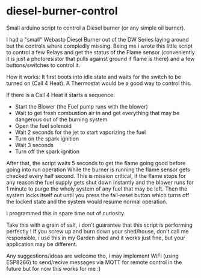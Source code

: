 # diesel-burner-control
Small arduino script to control a Diesel burner (or any simple oil burner).

I had a "small" Webasto Diesel Burner out of the DW Series laying around but the controls where compledly missing.
Being me i wrote this little script to control a few Relays and get the status of the Flame sensor (conveniently it is just a photoresistor that pulls against ground if flame is there) and a few buttons/switches to control it.

How it works:
It first boots into idle state and waits for the switch to be turned on (Call 4 Heat).
A Thermostat would be a good way to control this.

If there is a Call 4 Heat it starts a sequence:
 - Start the Blower (the Fuel pump runs with the blower)
 - Wait to get fresh combustion air in and get everything that may be dangerous out of the burning system
 - Open the fuel solenoid
 - Wait 2 seconds for the jet to start vaporizing the fuel
 - Turn on the spark ignition
 - Wait 3 seconds
 - Turn off the spark ignition
 
After that, the script waits 5 seconds to get the flame going good before going into run operation
While the burner is running the flame sensor gets checked every half second.
This is mission critical, if the flame stops for any reason the fuel supply gets shut down instantly and the blower runs for 1 minute to purge the wholy system of any fuel that may be left.
Then the system locks itself out until you press the fail-reset button which turns off the locked state and the system would resume normal operation.

I programmed this in spare time out of curiosity.

Take this with a grain of salt, i don't guarantee that this script is performing perfectly !
If you screw up and burn down your shed/house, don't call me responsible, i use this in my Garden shed and it works just fine, but your application may be different.

Any suggestions/ideas are welcome tho, i may implement WiFi (using ESP8266) to send/recive messages via MQTT for remote control in the future but for now this works for me :)
